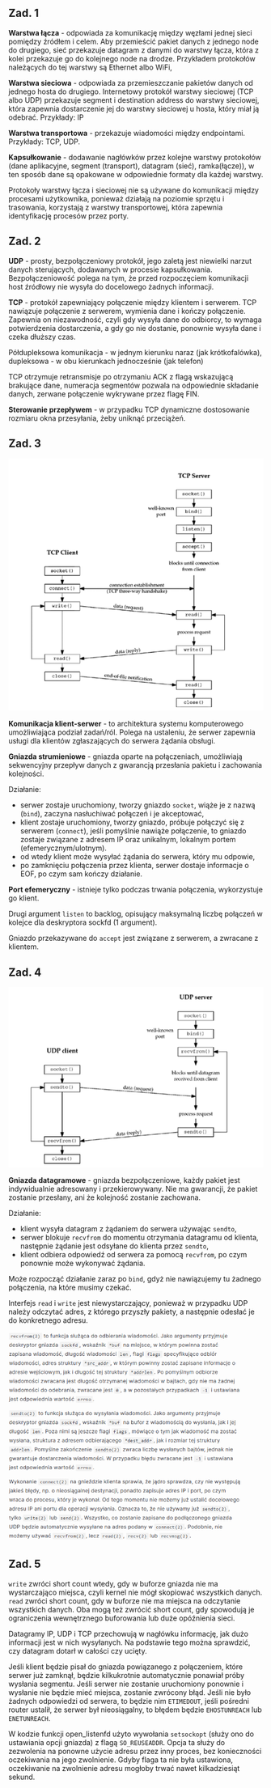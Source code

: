 ## Zad. 1

**Warstwa łącza** - odpowiada za komunikację między węzłami jednej sieci pomiędzy źródłem i celem. Aby przemieścić pakiet danych z jednego node do drugiego, sieć przekazuje datagram z danymi do warstwy łącza, która z kolei przekazuje go do kolejnego node na drodze. Przykładem protokołów należących do tej warstwy są Ethernet albo WiFi,

**Warstwa sieciowa** - odpowiada za przemieszczanie pakietów danych od jednego hosta do drugiego. Internetowy protokół warstwy sieciowej (TCP albo UDP) przekazuje segment i destination address do warstwy sieciowej, która zapewnia dostarczenie jej do warstwy sieciowej u hosta, który miał ją odebrać. Przykłady: IP

**Warstwa transportowa** - przekazuje wiadomości między endpointami. Przykłady: TCP, UDP.

**Kapsułkowanie** - dodawanie nagłówków przez kolejne warstwy protokołów (dane aplikacyjne, segment (transport), datagram (sieć), ramka(łącze)), w ten sposób dane są opakowane w odpowiednie formaty dla każdej warstwy.

Protokoły warstwy łącza i sieciowej nie są używane do komunikacji między procesami użytkownika, ponieważ działają na poziomie sprzętu i trasowania, korzystają z warstwy transportowej, która zapewnia identyfikację procesów przez porty.

## Zad. 2

**UDP** -  prosty, bezpołączeniowy protokół, jego zaletą jest niewielki narzut danych sterujących, dodawanych w procesie kapsułkowania. Bezpołączeniowość polega na tym, że przed rozpoczęciem komunikacji host źródłowy nie wysyła do docelowego żadnych informacji. 

**TCP** - protokół zapewniający połączenie między klientem i serwerem. TCP nawiązuje połączenie z serwerem, wymienia dane i kończy połączenie. Zapewnia on niezawodność, czyli gdy wysyła dane do odbiorcy, to wymaga potwierdzenia dostarczenia, a gdy go nie dostanie, ponownie wysyła dane i czeka dłuższy czas.

Półdupleksowa komunikacja - w jednym kierunku naraz (jak krótkofalówka), dupleksowa - w obu kierunkach jednocześnie (jak telefon)

TCP otrzymuje retransmisje po otrzymaniu ACK z flagą wskazującą brakujące dane, numeracja segmentów pozwala na odpowiednie składanie danych, zerwane połączenie wykrywane przez flagę FIN.

**Sterowanie przepływem** - w przypadku TCP dynamiczne dostosowanie rozmiaru okna przesyłania, żeby uniknąć przeciążeń. 

## Zad. 3

![obrazek](diagram.png)

**Komunikacja klient-serwer** - to architektura systemu komputerowego umożliwiająca podział zadań/ról. Polega na ustaleniu, że serwer zapewnia usługi dla klientów zgłaszających do serwera żądania obsługi. 

**Gniazda strumieniowe** - gniazda oparte na połączeniach, umożliwiają sekwencyjny przepływ danych z gwarancją przesłania pakietu i zachowania kolejności. 

Działanie:
- serwer zostaje uruchomiony, tworzy gniazdo `socket`, wiąże je z nazwą (`bind`), zaczyna nasłuchiwać połączeń i je akceptować,
- klient zostaje uruchomiony, tworzy gniazdo, próbuje połączyć się z serwerem (`connect`), jeśli pomyślnie nawiąże połączenie, to gniazdo zostaje związane z adresem IP oraz unikalnym, lokalnym portem (efemerycznym/ulotnym).
- od wtedy klient może wysyłać żądania do serwera, który mu odpowie,
- po zamknięciu połączenia przez klienta, serwer dostaje informacje o EOF, po czym sam kończy działanie. 

**Port efemeryczny** - istnieje tylko podczas trwania połączenia, wykorzystuje go klient.

Drugi argument `listen` to backlog, opisujący maksymalną liczbę połączeń w kolejce dla deskryptora sockfd (1 argument).

Gniazdo przekazywane do `accept` jest związane z serwerem, a zwracane z klientem.

## Zad. 4

![obrazek](diagram2.png)

**Gniazda datagramowe** - gniazda bezpołączeniowe, każdy pakiet jest indywidualnie adresowany i przekierowywany. Nie ma gwarancji, że pakiet zostanie przesłany, ani że kolejność zostanie zachowana.

Działanie:
- klient wysyła datagram z żądaniem do serwera używając `sendto`,
- serwer blokuje `recvfrom` do momentu otrzymania datagramu od klienta, następnie żądanie jest odsyłane do klienta przez `sendto`,
- klient odbiera odpowiedź od serwera za pomocą `recvfrom`, po czym ponownie może wykonywać żądania.

Może rozpocząć działanie zaraz po `bind`, gdyż nie nawiązujemy tu żadnego połączenia, na które musimy czekać. 

Interfejs `read` i `write` jest niewystarczający, ponieważ w przypadku UDP należy odczytać adres, z którego przyszły pakiety, a następnie odesłać je do konkretnego adresu. 

![obrazek](semantyka.png)

## Zad. 5

`write` zwróci short count wtedy, gdy w buforze gniazda nie ma wystarczająco miejsca, czyli kernel nie mógł skopiować wszystkich danych. `read` zwróci short count, gdy w buforze nie ma miejsca na odczytanie wszystkich danych. Oba mogą też zwrócić short count, gdy spowodują je ograniczenia wewnętrznego buforowania lub duże opóźnienia sieci. 

Datagramy IP, UDP i TCP przechowują w nagłówku informację, jak dużo informacji jest w nich wysyłanych. Na podstawie tego można sprawdzić, czy datagram dotarł w całości czy ucięty. 

Jeśli klient będzie pisał do gniazda powiązanego z połączeniem, które serwer już zamknął, będzie kilkukrotnie automatycznie ponawiał próby wysłania segmentu. Jeśli serwer nie zostanie uruchomiony ponownie i wysłanie nie będzie mieć miejsca, zostanie zwrócony błąd. Jeśli nie było żadnych odpowiedzi od serwera, to będzie nim `ETIMEDOUT`, jeśli pośredni router ustalił, że serwer był nieosiągalny, to błędem będzie `EHOSTUNREACH` lub `ENETUNREACH`.

W kodzie funkcji open_listenfd użyto wywołania `setsockopt` (służy ono do ustawiania opcji gniazda) z flagą `SO_REUSEADDR`. Opcja ta służy do zezwolenia na ponowne użycie adresu przez inny proces, bez konieczności oczekiwania na jego zwolnienie. Gdyby flaga ta nie była ustawiona, oczekiwanie na zwolnienie adresu mogłoby trwać nawet kilkadziesiąt sekund.